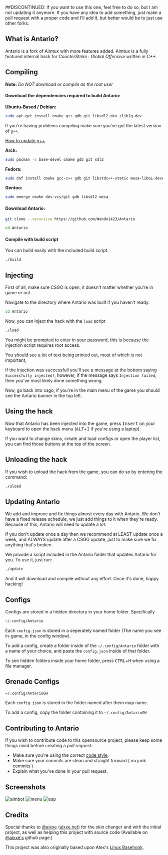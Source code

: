 ##DISCONTINUED:
If you want to use this one, feel free to do so, but I am not updating it anymore.
If you have any idea to add something, just make a pull request with a proper code and I'll add it, but better would be to just use other forks.

## What is Antario?

Antario is a fork of Aimtux with more features added. 
Aimtux is a fully featured internal hack for *CounterStrike : Global Offensive* written in C++.


## Compiling

**Note:** _Do NOT download or compile as the root user_

#### Download the dependencies required to build Antario:

__Ubuntu-Based / Debian:__
```bash
sudo apt-get install cmake g++ gdb git libsdl2-dev zlib1g-dev
```

If you're having problems compiling make sure you've got the latest version of `g++`.

[How to update g++](https://github.com/AimTuxOfficial/AimTux/wiki/Updating-your-compiler)


__Arch:__
```bash
sudo pacman -S base-devel cmake gdb git sdl2
```
__Fedora:__
```bash
sudo dnf install cmake gcc-c++ gdb git libstdc++-static mesa-libGL-devel SDL2-devel zlib-devel
```

__Gentoo:__
```bash
sudo emerge cmake dev-vcs/git gdb libsdl2 mesa
```


#### Download Antario:

```bash
git clone --recursive https://github.com/Wando1423/Antario
```

```bash
cd Antario
```


#### Compile with build script
 
You can build easily with the included build script.

```bash
./build
```

## Injecting

First of all, make sure CSGO is open, it doesn't matter whether you're in game or not.

Navigate to the directory where Antario was built if you haven't ready.

```bash
cd Antario
```

Now, you can inject the hack with the `load` script

```bash
./load
```

You might be prompted to enter in your password, this is because the injection script requires root access.

You should see a lot of text being printed out, most of which is not important,

If the injection was successfull you'll see a message at the bottom saying `Successfully injected!`, however, if the message says `Injection failed`, then you've most likely done something wrong.

Now, go back into csgo, if you're in the main menu of the game you should see the Antario banner in the top left.

## Using the hack

Now that Antario has been injected into the game, press <kbd>Insert</kbd> on your keyboard to open the hack menu (<kbd>ALT</kbd>+<kbd>I</kbd> if you're using a laptop).

If you want to change skins, create and load configs or open the player list, you can find those buttons at the top of the screen.

## Unloading the hack

If you wish to unload the hack from the game, you can do so by entering the command:

```bash
./uload
```

## Updating Antario

We add and improve and fix things almost every day with Antario. We don't have a fixed release schedule, we just add things to it when they're ready. Because of this, Antario will need to update a lot.

If you don't update once a day then we recommend at LEAST update once a week, and ALWAYS update after a CSGO update, just to make sure we fix anything that's broken.

We provide a script included in the Antario folder that updates Antario for you. To use it, just run:

```bash
./update
```

And it will download and compile without any effort. Once it's done, happy hacking!


## Configs

Configs are stored in a hidden directory in your home folder. Specifically 

```bash
~/.config/Antario
```

Each `config.json` is stored in a seperately named folder (The name you see in-game, in the config window). 

To add a config, create a folder inside of the `~/.config/Antario` folder with a name of your choice, and paste the `config.json` inside of that folder.

To see hidden folders inside your home folder, press <kbd>CTRL</kbd>+<kbd>H</kbd> when using a file manager.

## Grenade Configs

```bash
~/.config/AntarioGH
```

Each `config.json` is stored in the folder named after them map name.

To add a config, copy the folder containing it to `~/.config/AntarioGH`
## Contributing to Antario

If you wish to contribute code to this opensource project, please keep some things mind before creating a *pull request*:
 - Make sure you're using the correct [code style](https://github.com/AimTuxOfficial/AimTux/wiki/Code-Style).
 - Make sure your commits are clean and straight forward ( no junk commits )
 - Explain what you've done in your pull request.


## Screenshots

![aimbot](http://i.imgur.com/MLaD9z9.jpg)
![menu](http://i.imgur.com/hHMJ8nH.jpg)
![esp](http://i.imgur.com/rLxmdFk.jpg)

## Credits
Special thanks to [@aixxe](http://www.github.com/aixxe/) ([aixxe.net](http://www.aixxe.net)) for the skin changer and with the initial project, as well as helping this project with source code (Available on [@aixxe's](http://www.github.com/aixxe/) github page.)

This project was also originally based upon Atex's [Linux Basehook](http://unknowncheats.me/forum/counterstrike-global-offensive/181878-linux-basehook.html).

